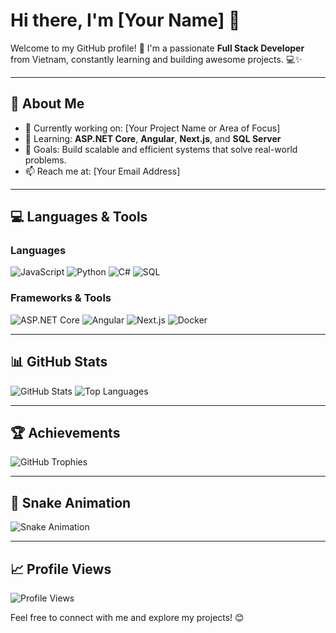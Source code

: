 # Hi there, I'm [Your Name] 👋

Welcome to my GitHub profile! 🚀 I'm a passionate **Full Stack Developer** from Vietnam, constantly learning and building awesome projects. 💻✨

---

## 🌟 About Me
- 🔭 Currently working on: [Your Project Name or Area of Focus]
- 🌱 Learning: **ASP.NET Core**, **Angular**, **Next.js**, and **SQL Server**
- 🎯 Goals: Build scalable and efficient systems that solve real-world problems.
- 📫 Reach me at: [Your Email Address]

---

## 💻 Languages & Tools
### Languages
![JavaScript](https://img.shields.io/badge/-JavaScript-F7DF1E?logo=javascript&logoColor=black&style=flat)
![Python](https://img.shields.io/badge/-Python-3776AB?logo=python&logoColor=white&style=flat)
![C#](https://img.shields.io/badge/-C%23-239120?logo=csharp&logoColor=white&style=flat)
![SQL](https://img.shields.io/badge/-SQL-4479A1?logo=sqlite&logoColor=white&style=flat)

### Frameworks & Tools
![ASP.NET Core](https://img.shields.io/badge/-ASP.NET_Core-5C2D91?logo=dotnet&logoColor=white&style=flat)
![Angular](https://img.shields.io/badge/-Angular-DD0031?logo=angular&logoColor=white&style=flat)
![Next.js](https://img.shields.io/badge/-Next.js-000000?logo=next.js&logoColor=white&style=flat)
![Docker](https://img.shields.io/badge/-Docker-2496ED?logo=docker&logoColor=white&style=flat)

---

## 📊 GitHub Stats
![GitHub Stats](https://github-readme-stats.vercel.app/api?username=yourusername&show_icons=true&theme=radical)
![Top Languages](https://github-readme-stats.vercel.app/api/top-langs/?username=yourusername&layout=compact&theme=radical)

---

## 🏆 Achievements
![GitHub Trophies](https://github-profile-trophy.vercel.app/?username=yourusername&theme=radical)

---

## 🐍 Snake Animation
![Snake Animation](https://github.com/yourusername/yourusername/blob/output/github-contribution-grid-snake.svg)

---

## 📈 Profile Views
![Profile Views](https://komarev.com/ghpvc/?username=yourusername&color=brightgreen)

Feel free to connect with me and explore my projects! 😊
